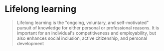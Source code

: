 # Lifelong learning

> Lifelong learning is the "ongoing, voluntary, and self-motivated"
> pursuit of knowledge for either personal or professional reasons.
> It is important for an individual's competitiveness and employability,
> but also enhances social inclusion, active citizenship, and personal development
